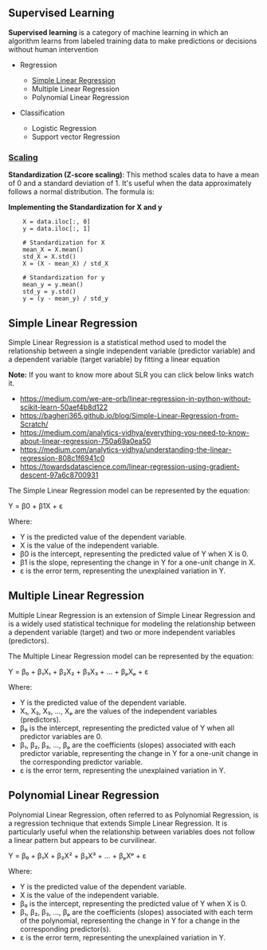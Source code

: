 ## Supervised Learning 

**Supervised learning** is a category of machine learning in which an algorithm learns from labeled training data to make predictions or decisions without human intervention

-   Regression
    -   [Simple Linear Regression](#simple-linear-regression)
    -   Multiple Linear Regression
    -   Polynomial Linear Regression
    
-   Classification
    -   Logistic Regression
    -   Support vector Regression


###    [Scaling](https://medium.com/analytics-vidhya/feature-scaling-clearly-explained-standardisation-normalization-6bc1a200a166)

**Standardization (Z-score scaling)**: This method scales data to have a mean of 0 and a standard deviation of 1. It's useful when the data approximately follows a normal distribution. The formula is:

**Implementing the Standardization for X and y**

        X = data.iloc[:, 0]
        y = data.iloc[:, 1]

        # Standardization for X
        mean_X = X.mean()
        std_X = X.std()
        X = (X - mean_X) / std_X

        # Standardization for y
        mean_y = y.mean()
        std_y = y.std()
        y = (y - mean_y) / std_y
        
## Simple Linear Regression

Simple Linear Regression is a statistical method used to model the relationship between a single independent variable (predictor variable) and a dependent variable (target variable) by fitting a linear equation

**Note:** If you want to know more about SLR you can click below links watch it.
-   https://medium.com/we-are-orb/linear-regression-in-python-without-scikit-learn-50aef4b8d122
-   https://bagheri365.github.io/blog/Simple-Linear-Regression-from-Scratch/
-   https://medium.com/analytics-vidhya/everything-you-need-to-know-about-linear-regression-750a69a0ea50
-   https://medium.com/analytics-vidhya/understanding-the-linear-regression-808c1f6941c0
-   https://towardsdatascience.com/linear-regression-using-gradient-descent-97a6c8700931

The Simple Linear Regression model can be represented by the equation:

Y = β0 + β1X + ε

Where:

-   Y is the predicted value of the dependent variable.
-   X is the value of the independent variable.
-   β0 is the intercept, representing the predicted value of Y when X is 0.
-   β1 is the slope, representing the change in Y for a one-unit change in X.
-   ε is the error term, representing the unexplained variation in Y.


## Multiple Linear Regression
Multiple Linear Regression is an extension of Simple Linear Regression and is a widely used statistical technique for modeling the relationship between a dependent variable (target) and two or more independent variables (predictors). 

The Multiple Linear Regression model can be represented by the equation:

Y = β₀ + β₁X₁ + β₂X₂ + β₃X₃ + ... + βₚXₚ + ε

Where:

-   Y is the predicted value of the dependent variable.
-   X₁, X₂, X₃, ..., Xₚ are the values of the independent variables (predictors).
-   β₀ is the intercept, representing the predicted value of Y when all predictor variables are 0.
-   β₁, β₂, β₃, ..., βₚ are the coefficients (slopes) associated with each predictor variable, representing the change in Y for a one-unit change in the corresponding predictor variable.
-   ε is the error term, representing the unexplained variation in Y.

##  Polynomial Linear Regression

Polynomial Linear Regression, often referred to as Polynomial Regression, is a regression technique that extends Simple Linear Regression. It is particularly useful when the relationship between variables does not follow a linear pattern but appears to be curvilinear.

Y = β₀ + β₁X + β₂X² + β₃X³ + ... + βₚXᵖ + ε

Where:

-   Y is the predicted value of the dependent variable.
-   X is the value of the independent variable.
-   β₀ is the intercept, representing the predicted value of Y when X is 0.
-   β₁, β₂, β₃, ..., βₚ are the coefficients (slopes) associated with each term of the polynomial, representing the change in Y for a change in the corresponding predictor(s).
-   ε is the error term, representing the unexplained variation in Y.